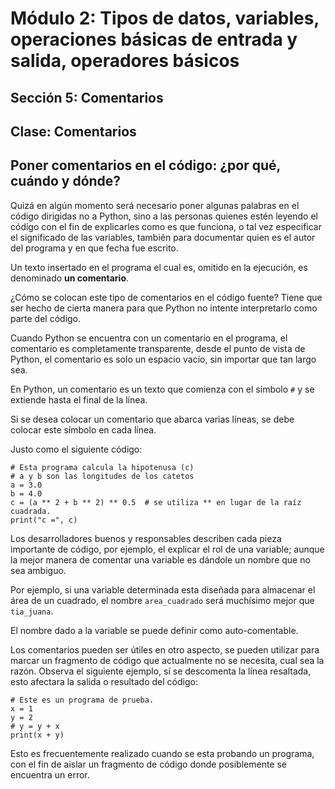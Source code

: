 # Módulo 2: Tipos de datos, variables, operaciones básicas de entrada y salida, operadores básicos 
## Sección 5: Comentarios 
## Clase: Comentarios

## Poner comentarios en el código: ¿por qué, cuándo y dónde?

Quizá en algún momento será necesario poner algunas palabras en el código dirigidas no a Python, sino a las personas quienes estén leyendo el código con el fin de explicarles como es que funciona, o tal vez especificar el significado de las variables, también para documentar quien es el autor del programa y en que fecha fue escrito.

Un texto insertado en el programa el cual es, omitido en la ejecución, es denominado **un comentario**.

¿Cómo se colocan este tipo de comentarios en el código fuente? Tiene que ser hecho de cierta manera para que Python no intente interpretarlo como parte del código.

Cuando Python se encuentra con un comentario en el programa, el comentario es completamente transparente, desde el punto de vista de Python, el comentario es solo un espacio vacío, sin importar que tan largo sea.

En Python, un comentario es un texto que comienza con el símbolo `#` y se extiende hasta el final de la línea.

Si se desea colocar un comentario que abarca varias líneas, se debe colocar este símbolo en cada línea.

Justo como el siguiente código:

```
# Esta programa calcula la hipotenusa (c)
# a y b son las longitudes de los catetos
a = 3.0
b = 4.0
c = (a ** 2 + b ** 2) ** 0.5  # se utiliza ** en lugar de la raíz cuadrada.
print("c =", c)
```

Los desarrolladores buenos y responsables describen cada pieza importante de código, por ejemplo, el explicar el rol de una variable; aunque la mejor manera de comentar una variable es dándole un nombre que no sea ambiguo.

Por ejemplo, si una variable determinada esta diseñada para almacenar el área de un cuadrado, el nombre `area_cuadrado` será muchísimo mejor que `tia_juana`.

El nombre dado a la variable se puede definir como auto-comentable.

Los comentarios pueden ser útiles en otro aspecto, se pueden utilizar para marcar un fragmento de código que actualmente no se necesita, cual sea la razón. Observa el siguiente ejemplo, sí se descomenta la línea resaltada, esto afectara la salida o resultado del código:

```
# Este es un programa de prueba.
x = 1
y = 2
# y = y + x
print(x + y)
```

Esto es frecuentemente realizado cuando se esta probando un programa, con el fin de aislar un fragmento de código donde posiblemente se encuentra un error.
